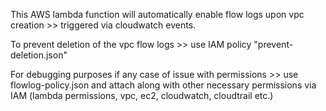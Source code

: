 This AWS lambda function will automatically enable flow logs upon vpc creation >> triggered via cloudwatch events.

To prevent deletion of the vpc flow logs >> use IAM policy "prevent-deletion.json" 

For debugging purposes if any case of issue with permissions >> use flowlog-policy.json and attach along with other necessary permissions via IAM (lambda permissions, vpc, ec2, cloudwatch, cloudtrail etc.)
